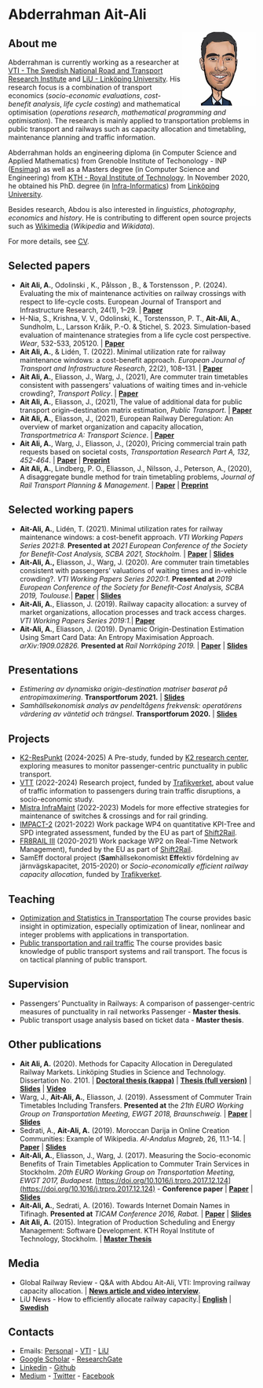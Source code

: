 # Abderrahman Ait-Ali
<img src="https://github.com/abdeaitali/abdeaitali.github.io/raw/master/images/sketch.jpg" width=150 align=right>

## About me
Abderrahman is currently working as a researcher at [VTI - The Swedish National Road and Transport Research Institute](https://www.vti.se/en/employees/abderrahman-ait-ali) and [LiU - Linköping University](https://liu.se/en/employee/abdai17). His research focus is a combination of transport economics (*socio-economic evaluations*, *cost-benefit analysis*, *life cycle costing*) and mathematical optimisation (*operations research*, *mathematical programming and optimisation*). The research is mainly applied to transportation problems in public transport and railways such as capacity allocation and timetabling, maintenance planning and traffic information.

Abderrahman holds an engineering diploma (in Computer Science and Applied Mathematics) from Grenoble Institute of Techonology - INP ([Ensimag](https://ensimag.grenoble-inp.fr/)) as well as a Masters degree (in Computer Science and Engineering) from [KTH - Royal Institute of Technology](https://www.kth.se/profile/abde). In November 2020, he obtained his PhD. degree (in [Infra-Informatics](https://liu.se/en/article/forskarutbildning-i-infrainformatik)) from [Linköping University](https://liu.se/en/about-liu).

Besides research, Abdou is also interested in *linguistics*, *photography*, *economics* and *history*. He is contributing to different open source projects such as [Wikimedia](https://meta.wikimedia.org/wiki/User:Abdeaitali) (*Wikipedia* and *Wikidata*).

For more details, see [CV](https://github.com/abdeaitali/abdeaitali.github.io/raw/master/files/cv.pdf).

## Selected papers
* **Ait Ali, A.**, Odolinski , K., Pålsson , B., & Torstensson , P. (2024). Evaluating the mix of maintenance activities on railway crossings with respect to life-cycle costs. European Journal of Transport and Infrastructure Research, 24(1), 1–29.  | **[Paper](https://doi.org/10.59490/ejtir.2024.24.1.6885)**
* H-Nia, S., Krishna, V. V., Odolinski, K., Torstensson, P. T., **Ait-Ali, A.**, Sundholm, L., Larsson Kråik, P.-O. & Stichel, S. 2023. Simulation-based evaluation of maintenance strategies from a life cycle cost perspective. *Wear*, 532-533, 205120. | **[Paper](https://doi.org/10.1016/j.wear.2023.205120)**
* **Ait Ali, A.**, & Lidén, T. (2022). Minimal utilization rate for railway maintenance windows: a cost-benefit approach. *European Journal of Transport and Infrastructure Research*, 22(2), 108–131. | **[Paper](https://doi.org/10.18757/ejtir.2022.22.2.6130)**
* **Ait Ali, A.**, Eliasson, J., Warg, J., (2021), Are commuter train timetables consistent with passengers' valuations of waiting times and in-vehicle crowding?, *Transport Policy*.  | **[Paper](https://dx.doi.org/10.1016/j.tranpol.2021.11.025)**
* **Ait Ali, A.**, Eliasson, J., (2021), The value of additional data for public transport origin–destination matrix estimation, *Public Transport*. | **[Paper](https://doi.org/10.1007/s12469-021-00282-0)**
* **Ait Ali, A.**, Eliasson, J., (2021), European Railway Deregulation: An overview of market organization and capacity allocation, *Transportmetrica A: Transport Science*.  | **[Paper](https://doi.org/10.1080/23249935.2021.1885521)** 
* **Ait Ali, A.**, Warg, J., Eliasson, J., (2020), Pricing commercial train path requests based on societal costs, *Transportation Research Part A, 132, 452-464*.  | **[Paper](https://doi.org/10.1016/j.tra.2019.12.005)** | **[Preprint](https://github.com/abdeaitali/abdeaitali.github.io/raw/master/files/TP1.pdf)**
* **Ait Ali, A.**, Lindberg, P. O., Eliasson, J., Nilsson, J., Peterson, A., (2020), A disaggregate bundle method for train timetabling problems, *Journal of Rail Transport Planning & Management*. | **[Paper](https://doi.org/10.1016/j.jrtpm.2020.100200)** | **[Preprint](https://github.com/abdeaitali/abdeaitali.github.io/raw/master/files/BM.pdf)**

  
## Selected working papers
* **Ait-Ali, A.**, Lidén, T. (2021). Minimal utilization rates for railway maintenance windows: a cost-benefit approach. *VTI Working Papers Series 2021:8.* **Presented at** *2021 European Conference of the Society for Benefit-Cost Analysis, SCBA 2021, Stockholm.* | **[Paper](http://urn.kb.se/resolve?urn=urn:nbn:se:vti:diva-17178)** | **[Slides](https://github.com/abdeaitali/abdeaitali.github.io/raw/master/files/slides/scba21.pdf)**
* **Ait-Ali, A.,** Eliasson, J., Warg, J. (2020). Are commuter train timetables consistent with passengers’ valuations of waiting times and in-vehicle crowding?. *VTI Working Papers Series 2020:1.* **Presented at** *2019 European Conference of the Society for Benefit-Cost Analysis, SCBA 2019, Toulouse.*| **[Paper](http://urn.kb.se/resolve?urn=urn:nbn:se:vti:diva-14810)** | **[Slides](https://github.com/abdeaitali/abdeaitali.github.io/raw/master/files/slides/scba19.pdf)**
* **Ait-Ali, A.**, Eliasson, J. (2019). Railway capacity allocation: a survey of market organizations, allocation processes and track access charges. *VTI Working Papers Series 2019:1.*| **[Paper](http://urn.kb.se/resolve?urn=urn:nbn:se:vti:diva-13902)**
* **Ait-Ali, A.**, Eliasson, J. (2019). Dynamic Origin-Destination Estimation Using Smart Card Data: An Entropy Maximisation Approach. *arXiv:1909.02826.* **Presented at** *Rail Norrköping 2019.* | **[Paper](https://arxiv.org/abs/1909.02826)** | **[Slides](https://github.com/abdeaitali/abdeaitali.github.io/raw/master/files/slides/odm.pdf)**

## Presentations
* *Estimering av dynamiska origin-destination matriser baserat på entropimaximering*. **Transportforum 2021.** | **[Slides](https://github.com/abdeaitali/abdeaitali.github.io/raw/master/files/slides/tf21.pdf)**
* *Samhällsekonomisk analys av pendeltågens frekvensk: operatörens värdering av väntetid och trängsel*. **Transportforum 2020.** | **[Slides](https://github.com/abdeaitali/abdeaitali.github.io/raw/master/files/slides/tf20.pdf)**

## Projects
* [K2-ResPunkt](https://github.com/abdeaitali/k2-respunkt) (2024-2025) A Pre-study, funded by [K2 research center](https://www.k2centrum.se/en), exploring measures to monitor passenger-centric punctuality in public transport.
* [VTT](https://github.com/abdeaitali/VTT) (2022-2024) Research project, funded by [Trafikverket](https://www.trafikverket.se/), about value of traffic information to passengers during train traffic disruptions, a socio-economic study.
* [Mistra InfraMaint](https://mistrainframaint.se/en/our-projects/) (2022-2023) Models for more effective strategies for maintenance of switches & crossings and for rail grinding.
* [IMPACT-2](https://projects.shift2rail.org/s2r_ipcc_n.aspx?p=IMPACT-2) (2021-2022) Work package WP4 on quantitative KPI-Tree and SPD integrated assessment, funded by the EU as part of [Shift2Rail](https://shift2rail.org/).
* [FR8RAIL III](https://projects.shift2rail.org/s2r_ip5_n.aspx?p=FR8RAIL%20iii) (2020-2021) Work package WP2 on Real-Time Network Management), funded by the EU as part of [Shift2Rail](https://shift2rail.org/).
* SamEff doctoral project (**Sam**hällsekonomiskt **Eff**ektiv fördelning av järnvägskapacitet, 2015-2020) or *Socio-economically efficient railway capacity allocation*, funded by [Trafikverket](https://www.trafikverket.se/).

## Teaching
* [Optimization and Statistics in Transportation](https://studieinfo.liu.se/en/kurs/TNK127/ht-2023) The course provides basic insight in optimization, especially optimization of linear, nonlinear and integer problems with applications in transportation. 
* [Public transportation and rail traffic](https://studieinfo.liu.se/en/kurs/TNK125) The course provides basic knowledge of public transport systems and rail transport. The focus is on tactical planning of public transport.

## Supervision
* Passengers’ Punctuality in Railways: A comparison of passenger-centric measures of punctuality in rail networks Passenger - **Master thesis**.
* Public transport usage analysis based on ticket data - **Master thesis**.

## Other publications
* **Ait Ali, A.** (2020). Methods for Capacity Allocation in Deregulated Railway Markets. Linköping Studies in Science and Technology. Dissertation No. 2101.  | **[Doctoral thesis (kappa)](https://doi.org/10.3384/diss.diva-170193)** | **[Thesis (full version)](https://github.com/abdeaitali/abdeaitali.github.io/raw/master/files/phdthesis.pdf)** | **[Slides](https://github.com/abdeaitali/abdeaitali.github.io/raw/master/files/slides/phd.pdf)** | **[Video](https://youtu.be/5EsgU053MHU)**
* Warg, J., **Ait-Ali, A.**, Eliasson, J. (2019). Assessment of Commuter Train Timetables Including Transfers. **Presented at** the *21th EURO Working Group on Transportation Meeting, EWGT 2018, Braunschweig.* | **[Paper](https://doi.org/10.1016/j.trpro.2018.12.160)** | **[Slides](https://github.com/abdeaitali/abdeaitali.github.io/raw/master/files/slides/ewgt18.pdf)**
* Sedrati, A., **Ait-Ali, A.** (2019). Moroccan Darija in Online Creation Communities: Example of Wikipedia. *Al-Andalus Magreb*, 26, 11.1-14. | **[Paper](https://doi.org/10.25267/AAM.2019.i26.11)** | **[Slides](https://github.com/abdeaitali/abdeaitali.github.io/raw/master/files/slides/darija.pdf)**
* **Ait-Ali, A.**, Eliasson, J., Warg, J. (2017). Measuring the Socio-economic Benefits of Train Timetables Application to Commuter Train Services in Stockholm. *20th EURO Working Group on Transportation Meeting, EWGT 2017, Budapest.* [https://doi.org/10.1016/j.trpro.2017.12.124](https://doi.org/10.1016/j.trpro.2017.12.124) - **Conference paper** | **[Paper](https://github.com/abdeaitali/abdeaitali.github.io/raw/master/files/ewgt17.pdf)** | **[Slides](https://github.com/abdeaitali/abdeaitali.github.io/raw/master/files/slides/ewgt17.pdf)**
* **Ait-Ali, A.**, Sedrati, A. (2016). Towards Internet Domain Names in Tifinagh. **Presented at** *TICAM Conference 2016, Rabat.* | **[Paper](https://www.researchgate.net/publication/315380128_Towards_Internet_Domain_Names_in_Tifinagh)** | **[Slides](https://github.com/abdeaitali/abdeaitali.github.io/raw/master/files/slides/ticam16.pdf)**
* **Ait Ali, A.** (2015). Integration of Production Scheduling and Energy Management: Software Development. KTH Royal Institute of Technology, Stockholm.  | **[Master Thesis](http://urn.kb.se/resolve?urn=urn:nbn:se:kth:diva-160136)**

## Media
* Global Railway Review - Q&A with Abdou Ait-Ali, VTI: Improving railway capacity allocation. | **[News article and video interview](https://www.globalrailwayreview.com/video/142846/qa-with-abdou-ait-ali-vti-improving-railway-capacity-allocation/)**.
* LiU News - How to efficiently allocate railway capacity.| **[English](https://liu.se/en/news-item/sa-kan-jarnvagskapacitet-tilldelas-pa-ett-effektivt-satt)** | **[Swedish](https://liu.se/nyhet/sa-kan-jarnvagskapacitet-tilldelas-pa-ett-effektivt-satt)**

## Contacts
* Emails: [Personal](mailto:abde.aitali@protonmail.com) - [VTI](mailto:abderrahman.ait.ali@vti.se) - [LiU](mailto:abderrahman.ait.ali@liu.se)
* [Google Scholar](https://scholar.google.com/citations?user=3t1aBqYAAAAJ&hl=en&authuser=1) - [ResearchGate](https://www.researchgate.net/profile/Abderrahman_Ait-Ali)
* [Linkedin](https://www.linkedin.com/in/abdeaitali/) - [Github](https://github.com/abdeaitali)
* [Medium](https://medium.com/@AbdeAitali) - [Twitter](https://twitter.com/AbdeAitali) - [Facebook](https://www.facebook.com/abde7aitali/)
